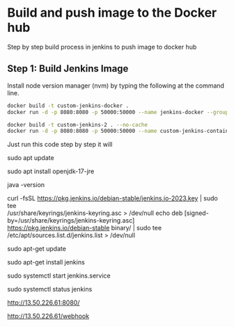 # Build and push image to the Docker hub

Step by step build process in jenkins to push image to docker hub

## Step 1: Build Jenkins  Image
Install node version manager (nvm) by typing the following at the command line.

```bash
docker build -t custom-jenkins-docker .
docker run -d -p 8080:8080 -p 50000:50000 --name jenkins-docker --group-add docker -v /var/run/docker.sock:/var/run/docker.sock custom-jenkins-docker

docker build -t custom-jenkins-2 . --no-cache
docker run -d -p 8080:8080 -p 50000:50000 --name custom-jenkins-container-2 --group-add docker -v /var/run/docker.sock:/var/run/docker.sock custom-jenkins-2
```



Just run this code step by step it will 

sudo apt update

sudo apt install openjdk-17-jre

java -version
 
curl -fsSL https://pkg.jenkins.io/debian-stable/jenkins.io-2023.key | sudo tee \
  /usr/share/keyrings/jenkins-keyring.asc > /dev/null
echo deb [signed-by=/usr/share/keyrings/jenkins-keyring.asc] \
  https://pkg.jenkins.io/debian-stable binary/ | sudo tee \
  /etc/apt/sources.list.d/jenkins.list > /dev/null

sudo apt-get update

sudo apt-get install jenkins

sudo systemctl start jenkins.service

sudo systemctl status jenkins



http://13.50.226.61:8080/


http://13.50.226.61/webhook